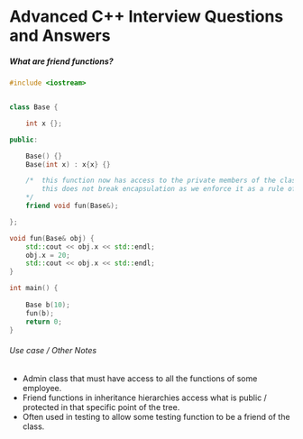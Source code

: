 # Advanced C++ Interview Questions and Answers

##### What are friend functions?

```c++
#include <iostream>


class Base {

	int x {};

public:

	Base() {}
	Base(int x) : x{x} {}

	/*  this function now has access to the private members of the class
		this does not break encapsulation as we enforce it as a rule of the class
	*/
	friend void fun(Base&);

};

void fun(Base& obj) {
	std::cout << obj.x << std::endl;
	obj.x = 20;
	std::cout << obj.x << std::endl;
}

int main() {
	
	Base b(10);
	fun(b);
	return 0;
}
```

###### Use case / Other Notes

- Admin class that must have access to all the functions of some employee.
- Friend functions in inheritance hierarchies access what is public / protected in that specific point of the tree.
- Often used in testing to allow some testing function to be a friend of the class.